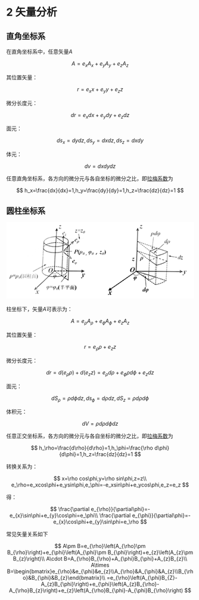 # 2 矢量分析

## 直角坐标系

在直角坐标系中，任意矢量$A$  

$$
A=e_xA_x+e_yA_y+e_zA_z
$$

其位置矢量：

$$
r=e_xx+e_yy+e_zz
$$

微分长度元：

$$
dr=e_xdx+e_ydy+e_zdz
$$

面元：

$$
ds_x=dydz,ds_y=dxdz,ds_z=dxdy
$$

体元：

$$
dv=dxdydz
$$

任意直角坐标系，各方向的微分元与各自坐标的微分之比，即[拉梅系数](2%20矢量分析/拉梅系数.md)为

$$
h_x=\frac{dx}{dx}=1,h_y=\frac{dy}{dy}=1,h_z=\frac{dz}{dz}=1
$$

## 圆柱坐标系

​![Scan document_20241009205148215](assets/Scan%20document_20241009205148215-20241009205356-ahuki9d.jpg)​

柱坐标下，矢量$A$可表示为：

$$
A=e_{\rho}A_{\rho}+e_{\phi}A_{\phi}+e_zA_z
$$

其位置矢量：

$$
r=e_{\rho}\rho+e_zz
$$

微分长度元：

$$
dr=d(e_{\rho}\rho)+d(e_zz)=e_{\rho}d\rho+e_{\phi}\rho d\phi+e_zdz
$$

面元：

$$
dS_\rho=\rho d\phi dz,ds_\phi=d\rho dz,dS_z=\rho d\rho d\phi
$$

体积元：

$$
dV=\rho d\rho d\phi dz
$$

任意正交坐标系，各方向的微分元与各自坐标的微分之比，即[拉梅系数](2%20矢量分析/拉梅系数.md)为

$$
h_\rho=\frac{d\rho}{d\rho}=1,h_\phi=\frac{\rho d\phi}{d\phi}=1,h_z=\frac{dz}{dz}=1
$$

转换关系为：

$$
x=\rho cos\phi,y=\rho sin\phi,z=z\\
e_\rho=e_xcos\phi+e_ysin\phi,e_\phi=-e_xsin\phi+e_ycos\phi,e_z=e_z
$$

得：

$$
\frac{\partial e_{\rho}}{\partial\phi}=-e_{x}\sin\phi+e_{y}\cos\phi=e_\phi\\
\frac{\partial e_{\phi}}{\partial\phi}=-e_{x}\cos\phi+e_{y}\sin\phi=e_\rho
$$

常见矢量关系如下

$$
A\pm B=e_{\rho}\left(A_{\rho}\pm B_{\rho}\right)+e_{\phi}\left(A_{\phi}\pm B_{\phi}\right)+e_{z}\left(A_{z}\pm B_{z}\right)\\
A\cdot B=A_{\rho}B_{\rho}+A_{\phi}B_{\phi}+A_{z}B_{z}\\
A\times B=\begin{bmatrix}e_{\rho}&e_{\phi}&e_{z}\\A_{\rho}&A_{\phi}&A_{z}\\B_{\rho}&B_{\phi}&B_{z}\end{bmatrix}\\
=e_{\rho}\left(A_{\phi}B_{Z}-A_{z}B_{\phi}\right)+e_{\phi}\left(A_{z}B_{\rho}-A_{\rho}B_{z}\right)+e_{z}\left(A_{\rho}B_{\phi}-A_{\phi}B_{\rho}\right)
$$

‍
